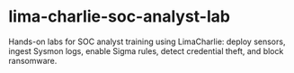 # lima-charlie-soc-analyst-lab
Hands-on labs for SOC analyst training using LimaCharlie: deploy sensors, ingest Sysmon logs, enable Sigma rules, detect credential theft, and block ransomware.

